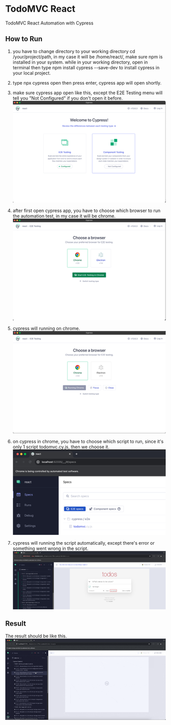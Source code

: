 # TodoMVC React

TodoMVC React Automation with Cypress
## How to Run
1.  you have to change directory to your working directory cd /your/project/path,
in my case it will be /home/react/, make sure npm is installed in your system.
while in your working directory, open in terminal then type npm install cypress --save-dev to install cypress in your local project.

2. type npx cypress open then press enter, cypress app will open shortly.
3. make sure cypress app open like this, except the E2E Testing menu will tell you "Not Configured" if you don't open it before.
![First Open Cypress App.](https://github.com/aliffiankhansa/todomvc_react_cypress/blob/main/github_image/1.png?raw=true "First Open Cypress App")
4. after first open cypress app, you have to choose which browser to run the automation test, in my case it will be chrome.
![Select Browser](https://github.com/aliffiankhansa/todomvc_react_cypress/blob/main/github_image/2.png?raw=true "Select Browser")
5. cypress will running on chrome.
![Cypress is Running](https://github.com/aliffiankhansa/todomvc_react_cypress/blob/main/github_image/3.png?raw=true "Cypress is Running")
6. on cypress in chrome, you have to choose which script to run, since it's only 1 script todomvc.cy.js, then we choose it.
![Cypress is Running](https://github.com/aliffiankhansa/todomvc_react_cypress/blob/main/github_image/4.png?raw=true "Cypress is Running")
7. cypress will running the script automatically, except there's error or something went wrong in the script.
![Cypress is Running](https://github.com/aliffiankhansa/todomvc_react_cypress/blob/main/github_image/5.png?raw=true "Cypress is Running")


## Result
The result should be like this.
![Cypress is Running](https://github.com/aliffiankhansa/todomvc_react_cypress/blob/main/github_image/6.gif?raw=true "Cypress is Running")